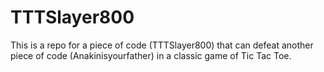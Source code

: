 # TTTSlayer800
This is a repo for a piece of code (TTTSlayer800) that can defeat another piece of code (Anakinisyourfather) in a classic game of Tic Tac Toe.
